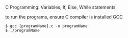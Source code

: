 C Programming: Variables, If, Else, While statements

to run the programs,
ensure C compiler is installed  GCC
```
$ gcc [programName].c -o programName
$ ./programName
```
